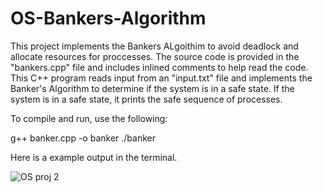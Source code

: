# OS-Bankers-Algorithm

This project implements the Bankers ALgoithim to avoid deadlock and allocate resources for proccesses. The source code is provided in the "bankers.cpp" file and includes inlined comments to help read the code. This C++ program reads input from an "input.txt" file and implements the Banker's Algorithm to determine if the system is in a safe state. If the system is in a safe state, it prints the safe sequence of processes. 


To compile and run, use the following:

g++ banker.cpp -o banker
./banker


Here is a example output in the terminal. 

![OS proj 2](https://github.com/IanE1692/OS-Bankers-Algorithm/assets/127979786/5f1fd5a8-5232-4347-8710-d0cda8c4d9cf)
